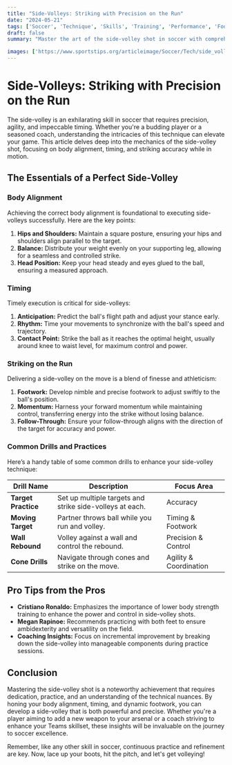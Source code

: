 ```yaml
---
title: "Side-Volleys: Striking with Precision on the Run"
date: "2024-05-21"
tags: ['Soccer', 'Technique', 'Skills', 'Training', 'Performance', 'Footwork', 'Body Alignment', 'Timing', 'Coaching']
draft: false
summary: "Master the art of the side-volley shot in soccer with comprehensive insights into body alignment, timing, and footwork for executing this dynamic skill on the run."

images: ['https://www.sportstips.org/articleimage/Soccer/Tech/side_volleys_striking_with_precision_on_the_run.webp']
---
```


# Side-Volleys: Striking with Precision on the Run

The side-volley is an exhilarating skill in soccer that requires precision, agility, and impeccable timing. Whether you're a budding player or a seasoned coach, understanding the intricacies of this technique can elevate your game. This article delves deep into the mechanics of the side-volley shot, focusing on body alignment, timing, and striking accuracy while in motion.

## The Essentials of a Perfect Side-Volley

### Body Alignment

Achieving the correct body alignment is foundational to executing side-volleys successfully. Here are the key points:

1. **Hips and Shoulders:** Maintain a square posture, ensuring your hips and shoulders align parallel to the target.
2. **Balance:** Distribute your weight evenly on your supporting leg, allowing for a seamless and controlled strike.
3. **Head Position:** Keep your head steady and eyes glued to the ball, ensuring a measured approach.

### Timing

Timely execution is critical for side-volleys:

1. **Anticipation:** Predict the ball's flight path and adjust your stance early.
2. **Rhythm:** Time your movements to synchronize with the ball's speed and trajectory.
3. **Contact Point:** Strike the ball as it reaches the optimal height, usually around knee to waist level, for maximum control and power.

### Striking on the Run

Delivering a side-volley on the move is a blend of finesse and athleticism:

1. **Footwork:** Develop nimble and precise footwork to adjust swiftly to the ball's position.
2. **Momentum:** Harness your forward momentum while maintaining control, transferring energy into the strike without losing balance.
3. **Follow-Through:** Ensure your follow-through aligns with the direction of the target for accuracy and power.

### Common Drills and Practices

Here’s a handy table of some common drills to enhance your side-volley technique:

| Drill Name            | Description                                               | Focus Area          |
| --------------------- | --------------------------------------------------------- | ------------------- |
| **Target Practice**   | Set up multiple targets and strike side-volleys at each.  | Accuracy            |
| **Moving Target**     | Partner throws ball while you run and volley.             | Timing & Footwork   |
| **Wall Rebound**      | Volley against a wall and control the rebound.            | Precision & Control |
| **Cone Drills**       | Navigate through cones and strike on the move.            | Agility & Coordination |

## Pro Tips from the Pros

- **Cristiano Ronaldo:** Emphasizes the importance of lower body strength training to enhance the power and control in side-volley shots.
- **Megan Rapinoe:** Recommends practicing with both feet to ensure ambidexterity and versatility on the field.
- **Coaching Insights:** Focus on incremental improvement by breaking down the side-volley into manageable components during practice sessions.

## Conclusion

Mastering the side-volley shot is a noteworthy achievement that requires dedication, practice, and an understanding of the technical nuances. By honing your body alignment, timing, and dynamic footwork, you can develop a side-volley that is both powerful and precise. Whether you're a player aiming to add a new weapon to your arsenal or a coach striving to enhance your Teams skillset, these insights will be invaluable on the journey to soccer excellence.

Remember, like any other skill in soccer, continuous practice and refinement are key. Now, lace up your boots, hit the pitch, and let's get volleying!

```